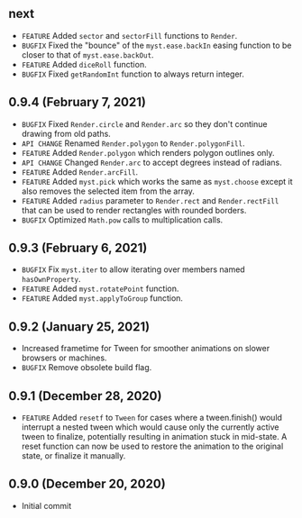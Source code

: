 ## next
- `FEATURE` Added `sector` and `sectorFill` functions to `Render`.
- `BUGFIX` Fixed the "bounce" of the `myst.ease.backIn` easing function to be closer to that of `myst.ease.backOut`.
- `FEATURE` Added `diceRoll` function.
- `BUGFIX` Fixed `getRandomInt` function to always return integer.

## 0.9.4 (February 7, 2021)
- `BUGFIX` Fixed `Render.circle` and `Render.arc` so they don't continue drawing from old paths.
- `API CHANGE` Renamed `Render.polygon` to `Render.polygonFill`.
- `FEATURE` Added `Render.polygon` which renders polygon outlines only.
- `API CHANGE` Changed `Render.arc` to accept degrees instead of radians.
- `FEATURE` Added `Render.arcFill`.
- `FEATURE` Added `myst.pick` which works the same as `myst.choose` except it also removes the selected item from the array.
- `FEATURE` Added `radius` parameter to `Render.rect` and `Render.rectFill` that can be used to render rectangles with rounded borders.
- `BUGFIX` Optimized `Math.pow` calls to multiplication calls.

## 0.9.3 (February 6, 2021)
- `BUGFIX` Fix `myst.iter` to allow iterating over members named `hasOwnProperty`.
- `FEATURE` Added `myst.rotatePoint` function.
- `FEATURE` Added `myst.applyToGroup` function.

## 0.9.2 (January 25, 2021)
- Increased frametime for Tween for smoother animations on slower browsers or machines.
- `BUGFIX` Remove obsolete build flag.

## 0.9.1 (December 28, 2020)
- `FEATURE` Added `resetf` to `Tween` for cases where a tween.finish() would interrupt a nested tween which would cause only the currently active tween to finalize, potentially resulting in animation stuck in mid-state. A reset function can now be used to restore the animation to the original state, or finalize it manually.

## 0.9.0 (December 20, 2020)
- Initial commit
